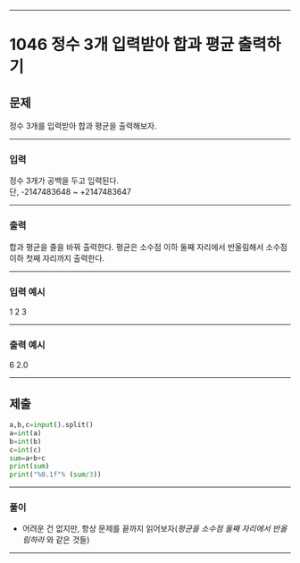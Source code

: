 

---


# 1046 정수 3개 입력받아 합과 평균 출력하기 



## 문제

정수 3개를 입력받아 합과 평균을 출력해보자.




---
### 입력 

정수 3개가 공백을 두고 입력된다.   
단, -2147483648 ~ +2147483647



---
### 출력   

합과 평균을 줄을 바꿔 출력한다.
평균은 소수점 이하 둘째 자리에서 반올림해서 소수점 이하 첫째 자리까지 출력한다.

---
### 입력 예시

1 2 3

---
### 출력 예시

6
2.0

---
제출
---
```python
a,b,c=input().split()
a=int(a)
b=int(b)
c=int(c)
sum=a+b+c
print(sum)
print("%0.1f"% (sum/3))
```
---
### 풀이
* 어려운 건 없지만, 항상 문제를 끝까지 읽어보자(*평균을 소수점 둘째 자리에서 반올림하라* 와 같은 것들)

---
